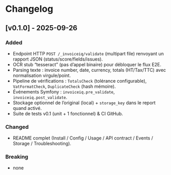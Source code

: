 # Changelog

## [v0.1.0] - 2025-09-26
### Added
- Endpoint HTTP `POST /_invoiceiq/validate` (multipart file) renvoyant un rapport JSON (status/score/fields/issues).
- OCR stub “tesseract” (pas d’appel binaire) pour débloquer le flux E2E.
- Parsing texte : invoice number, date, currency, totals (HT/Tax/TTC) avec normalisation virgule/point.
- Pipeline de vérifications : `TotalsCheck` (tolérance configurable), `VatFormatCheck`, `DuplicateCheck` (hash mémoire).
- Événements Symfony : `invoiceiq.pre_validate`, `invoiceiq.post_validate`.
- Stockage optionnel de l’original (local) + `storage_key` dans le report quand activé.
- Suite de tests v0.1 (unit + 1 fonctionnel) & CI GitHub.

### Changed
- README complet (Install / Config / Usage / API contract / Events / Storage / Troubleshooting).

### Breaking
- none
